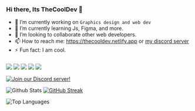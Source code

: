 ### Hi there, Its TheCoolDev 👋


- 🔭 I’m currently working on `Graphics design and web dev`
- 🌱 I’m currently learning Js, Figma, and more.
- 👯 I’m looking to collaborate other web developers.
- 📫 How to reach me: https://thecooldev.netlify.app or [my discord server](https://discord.gg/GTXDWjj6wS)
- ⚡ Fun fact: I am cool.

###

<img src = "https://img.shields.io/badge/-BLENDER-F5792A?logo=blender&logoColor=fff"> <img src = "https://img.shields.io/badge/-UNITY-000000?logo=unity&logoColor=fff"> <img src = "https://img.shields.io/badge/-HTML-e34f26?logo=html5&logoColor=fff"> <img src = "https://img.shields.io/badge/-PHOTOSHOP-31A8FF?logo=photoshop&logoColor=fff"> ![](https://dcbadge.vercel.app/api/shield/778832929186906123?style=flat)


[![Join our Discord server!](https://invidget.switchblade.xyz/GTXDWjj6wS)](http://discord.gg/GTXDWjj6wS)



![Github Stats](https://github-readme-stats.vercel.app/api?username=TheCoolGDev&hide_border=true&show_icons=true&theme=onedark) [![GitHub Streak](http://github-readme-streak-stats.herokuapp.com?user=TheCoolGDev&theme=onedark&hide_border=true&date_format=M%20j%5B%2C%20Y%5D)](https://git.io/streak-stats)

![Top Languages](https://github-readme-stats.vercel.app/api/top-langs/?username=THECOOLGDEV&show_icons=true&hide_border=true&theme=onedark) 


